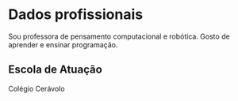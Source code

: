 # Dados profissionais
Sou professora de pensamento computacional e robótica.
Gosto de aprender e ensinar programação.
## Escola de Atuação
Colégio Cerávolo
